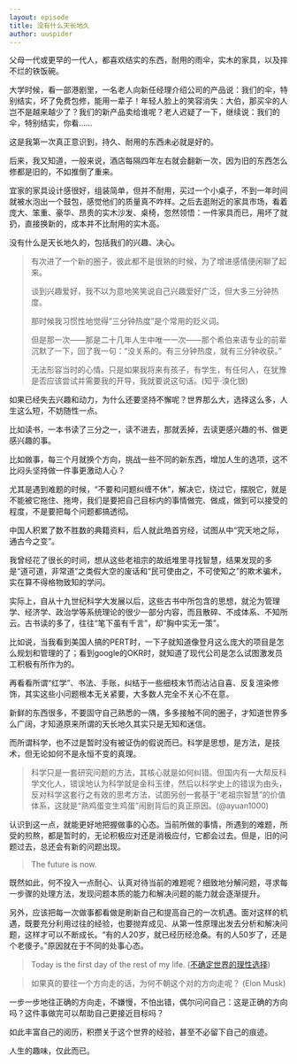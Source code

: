 ```yaml
---
layout: episode
title: 没有什么天长地久
author: uuspider
---
```

父母一代或更早的一代人，都喜欢结实的东西，耐用的雨伞，实木的家具，以及摔不烂的铁饭碗。

大学时候，看一部港剧里，一名老人向新任经理介绍公司的产品说：我们的伞，特别结实，坏了免费包修，能用一辈子！年轻人脸上的笑容消失：大伯，那买伞的人岂不是越来越少了？我们的新产品卖给谁呢？老人迟疑了一下，继续说：我们的伞，特别结实，你看……

这是我第一次真正意识到，持久、耐用的东西未必就是好的。

后来，我又知道，一般来说，酒店每隔四年左右就会翻新一次，因为旧的东西怎么修都是旧的，不如推倒了重来。

宜家的家具设计感很好，组装简单，但并不耐用，买过一个小桌子，不到一年时间就被水泡出一个鼓包，感觉他们的质量真不咋样。之后去逛附近的家具市场，看着庞大、笨重、豪华、昂贵的实木沙发、桌椅，忽然领悟：一件家具而已，用坏了就扔，直接换新的，成本并不比耐用的实木高。

没有什么是天长地久的，包括我们的兴趣、决心。

>有次进了一个新的圈子，彼此都不是很熟的时候，为了增进感情便闲聊了起来。
>
>谈到兴趣爱好，我不以为意地笑笑说自己兴趣爱好广泛，但大多三分钟热度。
>
>那时候我习惯性地觉得“三分钟热度”是个常用的贬义词。
>
>但是那一次——那是二十几年人生中唯一一次——那个希伯来语专业的前辈沉默了一下，回了我一句：“没关系的。有三分钟热度，就有三分钟收获。”
>
>无法形容当时的心情。只是如果我将来有孩子，有学生，有任何人，在犹豫是否应该尝试并需要我的开导，我就要说这句话。(知乎·溴化银)

如果已经失去兴趣和动力，为什么还要坚持不懈呢？世界那么大，选择这么多，人生这么短，不妨随性一点。

比如读书，一本书读了三分之一，读不进去，那就丢掉，去读更感兴趣的书、做更感兴趣的事。

比如做事，每三个月就换个方向，挑战一些不同的新东西，增加人生的选项，这不比闷头坚持做一件事更激动人心？

尤其是遇到难题的时候，“不要和问题纠缠不休”，解决它，绕过它，摆脱它，就是不能被它拖住、拖垮，我们是要把自己目标内的事情做完、做成，做到可以接受的程度，不是要把每个问题都搞透彻。

中国人积累了数不胜数的典籍资料，后人就此皓首穷经，试图从中“究天地之际，通古今之变”。

我曾经花了很长的时间，想从这些老祖宗的故纸堆里寻找智慧，结果发现的多是“道可道，非常道”之类假大空的废话和“民可使由之，不可使知之”的欺术骗术，实在算不得格物致知的学问。

实际上，自从十九世纪科学大发展以后，这些古书中所包含的思想，就沦为管理学、经济学、政治学等系统理论的很少一部分内容，而且散碎、不成体系、不知所云。古书读的多了，往往“笔下虽有千言”，却“胸中实无一策”。

比如说，当我看到美国人搞的PERT时，一下子就知道像登月这么庞大的项目是怎么规划和管理的了；看到google的OKR时，就知道了现代公司是怎么试图激发员工积极有所作为的。

再看看所谓“红学”、书法、手账，纠结于一些细枝末节而沾沾自喜、反复渲染修饰，其实这些小问题根本无关紧要，大多数人完全不关心不在意。

新鲜的东西很多，不要固守自己熟悉的一隅，多多接触不同的圈子，才知道世界多么广阔，才知道原来所谓的天长地久其实只是无知和迷信。

而所谓科学，也不过是暂时没有被证伪的假说而已。科学是思想，是方法，是技术，但无论如何不是永恒不变的真理。

>科学只是一套研究问题的方法，其核心就是如何纠错。但国内有一大帮反科学文化人，错误地认为科学就是金科玉律，然后以科学史上的错误为由头，反对科学这套行之有效的思考方法，试图另创一套基于“老祖宗智慧”的价值体系，这就是“熟鸡蛋变生鸡蛋”闹剧背后的真正原因。(@ayuan1000)

认识到这一点，就能更好地把握做事的心态。当前所做的事情，所遇到的难题，所受的煎熬，都是暂时的，无论积极应对还是消极应付，它都会过去。但是，旧的问题过去，总还会有新的问题出现。

>The future is now.

既然如此，何不投入一点耐心、认真对待当前的难题呢？细致地分解问题，寻求每一步骤的处理方法，发现问题本质的能力和解决问题的能力就会逐渐提升。

另外，应该把每一次做事都看做是刷新自己和提高自己的一次机遇。面对这样的机遇，既要充分利用过往的经验，也要抛弃成见、从第一性原理出发去分析和解决问题，这样才可以不断成长。“有的人20岁，就已经历经沧桑。有的人50岁了，还是个老傻子。”原因就在于不同的处事心态。

>Today is the first day of the rest of my life. ([不确定世界的理性选择][ref04])

>如果真的要往一个方向走的话，为何不朝这个对的方向走呢？ (Elon Musk)

一步一步地往正确的方向走，不嫌慢，不怕出错，偶尔问问自己：这是正确的方向吗？这件事做完可以帮助自己更接近目标吗？

如此丰富自己的阅历，积攒关于这个世界的经验，甚至不必留下自己的痕迹。

人生的趣味，仅此而已。

[ref01]:https://movie.douban.com/subject/3329893/
[ref02]:https://www.zhihu.com/question/50364335/answer/165361969
[ref03]:https://twitter.com/ayuan1000/status/1387208124839329792
[ref04]:https://book.douban.com/subject/25763679/
